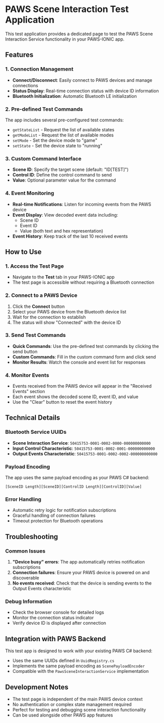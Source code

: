 # PAWS Scene Interaction Test Application

This test application provides a dedicated page to test the PAWS Scene Interaction Service functionality in your PAWS-IONIC app.

## Features

### 1. Connection Management
- **Connect/Disconnect**: Easily connect to PAWS devices and manage connections
- **Status Display**: Real-time connection status with device ID information
- **Bluetooth Initialization**: Automatic Bluetooth LE initialization

### 2. Pre-defined Test Commands
The app includes several pre-configured test commands:
- `getStateList` - Request the list of available states
- `getModeList` - Request the list of available modes
- `setMode` - Set the device mode to "game"
- `setState` - Set the device state to "running"

### 3. Custom Command Interface
- **Scene ID**: Specify the target scene (default: "ID[TEST]")
- **Control ID**: Define the control command to send
- **Value**: Optional parameter value for the command

### 4. Event Monitoring
- **Real-time Notifications**: Listen for incoming events from the PAWS device
- **Event Display**: View decoded event data including:
  - Scene ID
  - Event ID  
  - Value (both text and hex representation)
- **Event History**: Keep track of the last 10 received events

## How to Use

### 1. Access the Test Page
- Navigate to the **Test** tab in your PAWS-IONIC app
- The test page is accessible without requiring a Bluetooth connection

### 2. Connect to a PAWS Device
1. Click the **Connect** button
2. Select your PAWS device from the Bluetooth device list
3. Wait for the connection to establish
4. The status will show "Connected" with the device ID

### 3. Send Test Commands
- **Quick Commands**: Use the pre-defined test commands by clicking the send button
- **Custom Commands**: Fill in the custom command form and click send
- **Monitor Results**: Watch the console and event list for responses

### 4. Monitor Events
- Events received from the PAWS device will appear in the "Received Events" section
- Each event shows the decoded scene ID, event ID, and value
- Use the "Clear" button to reset the event history

## Technical Details

### Bluetooth Service UUIDs
- **Scene Interaction Service**: `50415753-0001-0002-0000-000000000000`
- **Input Control Characteristic**: `50415753-0001-0002-0001-000000000000`
- **Output Events Characteristic**: `50415753-0001-0002-0002-000000000000`

### Payload Encoding
The app uses the same payload encoding as your PAWS C# backend:
```
[SceneID Length][SceneID][ControlID Length][ControlID][Value]
```

### Error Handling
- Automatic retry logic for notification subscriptions
- Graceful handling of connection failures
- Timeout protection for Bluetooth operations

## Troubleshooting

### Common Issues

1. **"Device busy" errors**: The app automatically retries notification subscriptions
2. **Connection failures**: Ensure your PAWS device is powered on and discoverable
3. **No events received**: Check that the device is sending events to the Output Events characteristic

### Debug Information
- Check the browser console for detailed logs
- Monitor the connection status indicator
- Verify device ID is displayed after connection

## Integration with PAWS Backend

This test app is designed to work with your existing PAWS C# backend:
- Uses the same UUIDs defined in `UuidRegistry.cs`
- Implements the same payload encoding as `ScenePayloadEncoder`
- Compatible with the `PawsSceneInteractionService` implementation

## Development Notes

- The test page is independent of the main PAWS device context
- No authentication or complex state management required
- Perfect for testing and debugging scene interaction functionality
- Can be used alongside other PAWS app features

